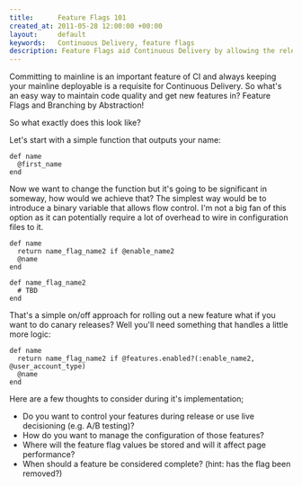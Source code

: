 ```yaml
---
title:      Feature Flags 101
created_at: 2011-05-28 12:00:00 +00:00
layout:     default
keywords:   Continuous Delivery, feature flags
description: Feature Flags aid Continuous Delivery by allowing the release of incomplete or untested features. See the simple example in this post.
---
```


Committing to mainline is an important feature of CI and always keeping your mainline deployable is a requisite for Continuous Delivery. So what's an easy way to maintain code quality and get new features in? Feature Flags and Branching by Abstraction!

So what exactly does this look like?

Let's start with a simple function that outputs your name:

    def name
      @first_name
    end

Now we want to change the function but it's going to be significant in someway, how would we achieve that? The simplest way would be to introduce a binary variable that allows flow control. I'm not a big fan of this option as it can potentially require a lot of overhead to wire in configuration files to it.

    def name
      return name_flag_name2 if @enable_name2
      @name
    end

    def name_flag_name2
      # TBD
    end

That's a simple on/off approach for rolling out a new feature what if you want to do canary releases? Well you'll need something that handles a little more logic:

    def name
      return name_flag_name2 if @features.enabled?(:enable_name2, @user_account_type)
      @name
    end

Here are a few thoughts to consider during it's implementation;

-   Do you want to control your features during release or use live decisioning (e.g. A/B testing)?
-   How do you want to manage the configuration of those features?
-   Where will the feature flag values be stored and will it affect page performance?
-   When should a feature be considered complete? (hint: has the flag been removed?)
